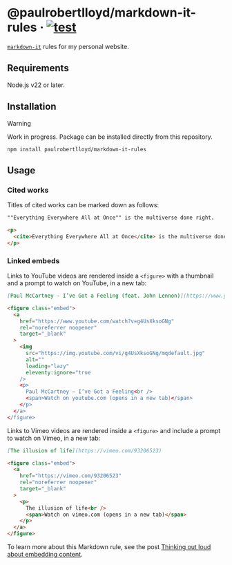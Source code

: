 # @paulrobertlloyd/markdown-it-rules · [![test](https://github.com/paulrobertlloyd/markdown-it-rules/actions/workflows/test.yml/badge.svg)](https://github.com/paulrobertlloyd/markdown-it-rules/actions/workflows/test.yml)

[`markdown-it`](https://github.com/markdown-it/markdown-it) rules for my personal website.

## Requirements

Node.js v22 or later.

## Installation

> [!WARNING]
> Work in progress. Package can be installed directly from this repository.

`npm install paulrobertlloyd/markdown-it-rules`

## Usage

### Cited works

Titles of cited works can be marked down as follows:

```md
""Everything Everywhere All at Once"" is the multiverse done right.
```

```html
<p>
  <cite>Everything Everywhere All at Once</cite> is the multiverse done right.
</p>
```

### Linked embeds

Links to YouTube videos are rendered inside a `<figure>` with a thumbnail and a prompt to watch on YouTube, in a new tab:

```md
[Paul McCartney - I’ve Got a Feeling (feat. John Lennon)](https://www.youtube.com/watch?v=g4UsXksoGNg)
```

```html
<figure class="embed">
  <a
    href="https://www.youtube.com/watch?v=g4UsXksoGNg"
    rel="noreferrer noopener"
    target="_blank"
  >
    <img
      src="https://img.youtube.com/vi/g4UsXksoGNg/mqdefault.jpg"
      alt=""
      loading="lazy"
      eleventy:ignore="true
    />
    <p>
      Paul McCartney – I’ve Got a Feeling<br />
      <span>Watch on youtube.com (opens in a new tab)</span>
    </p>
  </a>
</figure>
```

Links to Vimeo videos are rendered inside a `<figure>` and include a prompt to watch on Vimeo, in a new tab:

```md
[The illusion of life](https://vimeo.com/93206523)
```

```html
<figure class="embed">
  <a
    href="https://vimeo.com/93206523"
    rel="noreferrer noopener"
    target="_blank"
  >
    <p>
      The illusion of life<br />
      <span>Watch on vimeo.com (opens in a new tab)</span>
    </p>
  </a>
</figure>
```

To learn more about this Markdown rule, see the post [Thinking out loud about embedding content](https://paulrobertlloyd.com/2023/098/a1/embedding/).
